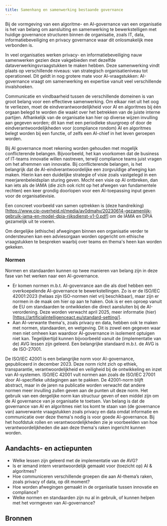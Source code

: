 ```yaml
---
title: Samenhang en samenwerking bestaande governance
---
```


Bij de vormgeving van een algoritme- en AI-governance van een organisatie is het van belang om aansluiting en samenwerking te bewerkstelligen met huidige governance structuren binnen de organisatie, zoals IT, data, informatiebeveiliging en privacy governance waar dit onlosmakelijk mee verbonden is. 

In veel organisaties werken privacy- en informatiebeveiliging nauw samenwerken gezien deze vakgebieden met dezelfde dataverwerkingsvraagstukken te maken hebben. Deze samenwerking vindt plaats op verschillende niveaus: van strategisch organisatieniveau tot operationeel. Dit geldt in nog grotere mate voor AI-vraagstukken:  AI-governance vraagt om samenwerking en expertise vanuit veel verschillende invalshoeken.

Communicatie en vindbaarheid tussen de verschillende domeinen is van groot belang voor een effectieve samenwerking. Om elkaar niet uit het oog te verliezen, moet de eindverantwoordelijkheid voor AI en algoritmes bij één orgaan belegd te worden die waakt over het betrekken van de juiste interne partijen. Afhankelijk van de organisatie kan hier op diverse wijzen invulling aan gegeven worden; dit kan met een periodieke stuurgroep of door de eindverantwoordelijkheden voor (compliance rondom) AI en algoritmes belegt worden bij een functie, of zelfs een AI-chief in het leven geroepen worden. 

Bij AI governance moet rekening worden gehouden met mogelijk conflicterende belangen. Bijvoorbeeld, het kan voorkomen dat de business of IT-teams innovatie willen nastreven, terwijl compliance teams juist vragen om het afremmen van innovatie. Bij conflicterende belangen, is het belangrijk dat de AI-eindverantwoordelijke een zorgvuldige afweging kan maken. Hierin kan een duidelijke strategie of visie zoals vastgelegd in een meerjarenbeleidsplan sturing geven. Mocht een visie op AI ontbreken, dan kan iets als de IAMA (die zich ook richt op het afwegen van fundamentele rechten) een keer grondig doorlopen voor een AI-toepassing input geven voor de organisatievisie. 

Een concreet voorbeeld van samen optrekken is (deze handreiking)[https://www.cip-overheid.nl/media/av0dmahv/20230614-gezamenlijk-gebruik-iama-en-model-dpia-rijksdienst-v1-0.pdf] om de IAMA en DPIA gezamelijk uit te voeren.

Om dergelijke (ethische) afwegingen binnen een organisatie verder te ondersteunen kan een adviesorgaan worden opgericht om ethische vraagstukken te bespreken waarbij over teams en thema's heen kan worden gekeken.

### Normen 

Normen en standaarden kunnen op twee manieren van belang zijn in deze fase van het werken naar een AI-governance. 
* Er komen normen m.b.t. AI-govenrance aan die als doel hebben een overkoepelende AI-governance te bewerkstellingen. Zo is er de ISO/IEC 42001:2023 (helaas zijn ISO-normen niet vrij beschikbaar), maar zijn er normen in de maak om hier op aan te haken. Ook is er een oproep vanuit de EU om standaarden te ontwikkelen die direct aansluiten bij de AI-verordening. Deze worden verwacht april 2025, meer informatie (hier)[https://artificialintelligenceact.eu/standard-setting/].
* Aan AI-verwante thema's, zoals privacy en data, hebben ook te maken met normen, standaarden, en wetgeving. Dit is zowel een gegeven waar men niet omheen kan waardoor AI-governance in isolement optuigen niet kan. Tegelijkertijd kunnen bijvoorbeeld vanuit de (implementatie van de) AVG lessen zijn geleerd. Een belangrijke standaard m.b.t. de AVG is de ISO-27001.

De ISO/IEC 42001 is een belangrijke norm voor AI-governance, gepubliceerd in december 2023. Deze norm richt zich op ethiek, transparantie, verantwoordelijkheid en veiligheid bij de ontwikkeling en inzet van AI-systemen. ISO/IEC 42001 vult normen aan zoals de ISO/IEC 27001 door AI-specifieke uitdagingen aan te pakken. De 42001-norm blijft abstract, maar in de jaren na publicatie worden verwacht dat andere normen meer invulling zullen geven aan de punten uit deze norm. Het gebruik van een dergelijke norm kan structuur geven of een middel zijn om de AI governance van je organisatie te toetsen. Van belang is dat de governance van AI en algoritmes niet los komt te staan van (de governance van) aanverwante vraagstukken zoals privacy en data omdat informatie en communicatie over deze thema's nodig is voor goede AI-governance. Bij het hoofdstuk rollen en verantwoordelijkheden zie je voorbeelden van hoe verantwoordelijkheden die aan deze thema's raken ingericht kunnen worden.


## Aandachts- en actiepunten
* Welke lessen zijn geleerd met de implementatie van de AVG?
* Is er iemand intern verantwoordelijk gemaakt voor (toezicht op) AI & algoritmes?
* Hoe communiceren verschillende groepen die aan AI-thema’s raken, zoals privacy of data, op dit moment?
* Hoe worden afwegingen gemaakt in de organisatie tussen innovatie en compliance?
* Welke normen en standaarden zijn nu al in gebruik, of kunnen helpen met het vormgeven van AI-governance?

## Bronnen
